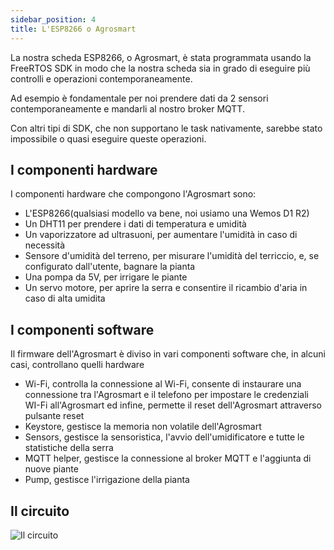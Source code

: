 ```yaml
---
sidebar_position: 4
title: L'ESP8266 o Agrosmart
---
```


La nostra scheda ESP8266, o Agrosmart, è stata programmata usando la FreeRTOS SDK in modo che la nostra scheda sia in grado di eseguire più controlli e operazioni contemporaneamente.

Ad esempio è fondamentale per noi prendere dati da 2 sensori contemporaneamente e mandarli al nostro broker MQTT.

Con altri tipi di SDK, che non supportano le task nativamente, sarebbe stato impossibile o quasi eseguire queste operazioni.

## I componenti hardware

I componenti hardware che compongono l'Agrosmart sono:

- L'ESP8266(qualsiasi modello va bene, noi usiamo una Wemos D1 R2)
- Un DHT11 per prendere i dati di temperatura e umidità
- Un vaporizzatore ad ultrasuoni, per aumentare l'umidità in caso di necessità
- Sensore d'umidità del terreno, per misurare l'umidità del terriccio, e, se configurato dall'utente, bagnare la pianta
- Una pompa da 5V, per irrigare le piante
- Un servo motore, per aprire la serra e consentire il ricambio d'aria in caso di alta umidita

## I componenti software

Il firmware dell'Agrosmart è diviso in vari componenti software che, in alcuni casi, controllano quelli hardware

- Wi-Fi, controlla la connessione al Wi-Fi, consente di instaurare una connessione tra l'Agrosmart e il telefono per impostare le credenziali WI-Fi all'Agrosmart ed infine, permette il reset dell'Agrosmart attraverso pulsante reset
- Keystore, gestisce la memoria non volatile dell'Agrosmart
- Sensors, gestisce la sensoristica, l'avvio dell'umidificatore e tutte le statistiche della serra
- MQTT helper, gestisce la connessione al broker MQTT e l'aggiunta di nuove piante
- Pump, gestisce l'irrigazione della pianta

## Il circuito

![Il circuito](/img/schema.png "Il circuito")